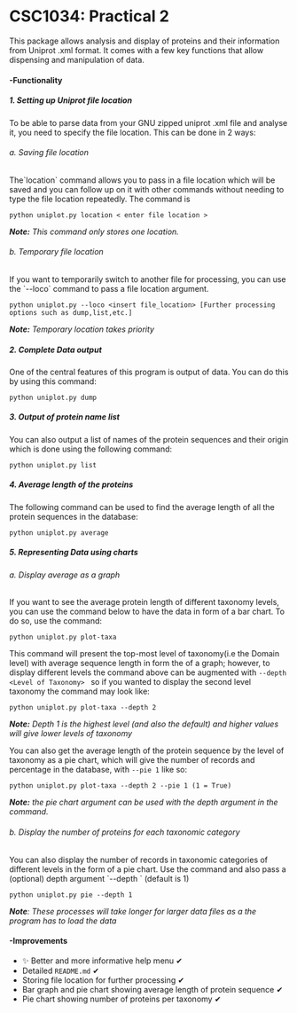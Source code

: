 <H1>CSC1034: Practical 2</H1>

This package allows analysis and display of proteins and their information from Uniprot .xml format.
It comes with a few key functions that allow dispensing and manipulation of data.

<h4> -Functionality </h4>

<h5>1. Setting up Uniprot file location</h5>
To be able to parse data from your GNU zipped uniprot .xml file and analyse it, you need to specify the file location.
This can be done in 2 ways:
<h6>a. Saving file location</h6>
The`location` command allows you to pass in a file location which will be saved and you can follow up on it with other
commands without needing to type the file location repeatedly. The command is
    
    python uniplot.py location < enter file location >

***Note:** This command only stores one location.*
<h6>b. Temporary file location </h6>
If you want to temporarily switch to another file for processing, you can use the `--loco` command to pass a
file location argument. 

    python uniplot.py --loco <insert file_location> [Further processing options such as dump,list,etc.]  
    
***Note:** Temporary location takes priority*

<h5>2. Complete Data output </h5>
One of the central features of this program is output of data. You can do this by using this command:

    python uniplot.py dump

<h5>3. Output of protein name list </h2>
You can also output a list of names of the protein sequences and their origin which is done using the following command:

    python uniplot.py list
    
<h5>4. Average length of the proteins</h5>
The following command can be used to find the average length of all the protein sequences in the database:

    python uniplot.py average

<h5>5. Representing Data using charts </h5>
<h6>a. Display average as a graph</h6>
If you want to see the average protein length of different taxonomy levels, you can use the command below to have the
 data in form of a bar chart. To do so, use the command:
 
    python uniplot.py plot-taxa
    
This command will present the top-most level of taxonomy(i.e the Domain level) with average sequence length in form the 
of a graph; however, to display different levels the command above can be
 augmented with `--depth <Level of Taxonomy> ` so if you wanted to display the second level taxonomy the command may 
 look like:
 
    python uniplot.py plot-taxa --depth 2
    
 ***Note:** Depth 1 is  the highest level (and also the default) and higher values will give lower levels of taxonomy*


You can also get the average length of the protein sequence by the level of taxonomy as a pie chart, which will give the
 number of records and percentage in the database, with `--pie 1` like so:
 
    python uniplot.py plot-taxa --depth 2 --pie 1 (1 = True)
    
***Note:** the pie chart argument can be used with the depth argument in the command.*
    
<h6>b. Display the number of proteins for each taxonomic category</h6>
You can also display the number of records in taxonomic categories of different levels in the form of a pie chart.
Use the command and also pass a (optional) depth argument `--depth <level>` (default is 1)

    python uniplot.py pie --depth 1

***Note**: These processes will take longer for larger data files as a the program has to load the data*

<h4> -Improvements </h4>

* :sparkles: Better and more informative help menu ✔
* Detailed `README.md` ✔
* Storing file location for further processing ✔
* Bar graph and pie chart showing average length of protein sequence ✔
* Pie chart showing number of proteins per taxonomy ✔

    
    

